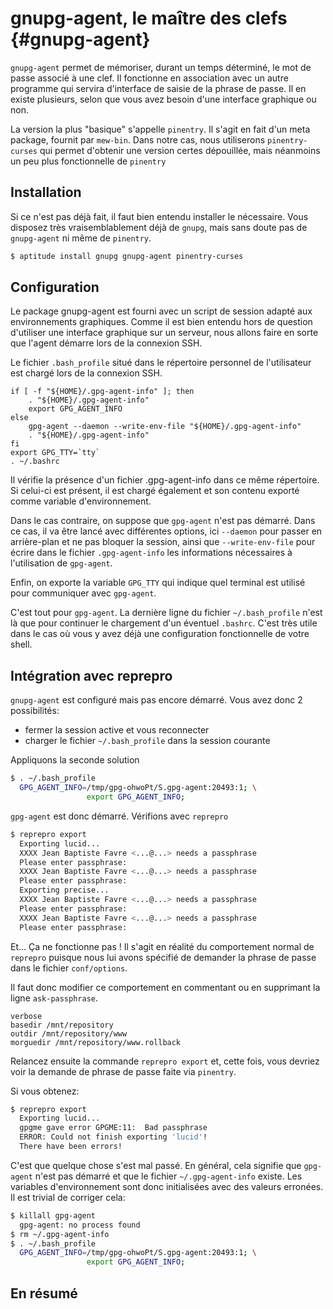 # gnupg-agent, le maître des clefs {#gnupg-agent}

`gnupg-agent` permet de mémoriser, durant un temps déterminé, le mot de
passe associé à une clef.
Il fonctionne en association avec un autre programme qui servira
d'interface de saisie de la phrase de passe. Il en existe plusieurs,
selon que vous avez besoin d'une interface graphique ou non.

La version la plus "basique" s'appelle `pinentry`. Il s'agit en fait
d'un meta package, fournit par `mew-bin`. Dans notre cas, nous
utiliserons `pinentry-curses` qui permet d'obtenir une version certes
dépouillée, mais néanmoins un peu plus fonctionnelle de `pinentry`

## Installation

Si ce n'est pas déjà fait, il faut bien entendu installer le nécessaire.
Vous disposez très vraisemblablement déjà de `gnupg`, mais sans doute
pas de `gnupg-agent` ni même de `pinentry`.

~~~~{.bash style="bash"}
$ aptitude install gnupg gnupg-agent pinentry-curses
~~~~~~~~~~

## Configuration

Le package gnupg-agent est fourni avec un script de session adapté aux
environnements graphiques. Comme il est bien entendu hors de question
d'utiliser une interface graphique sur un serveur, nous allons faire en
sorte que l'agent démarre lors de la connexion SSH.

Le fichier `.bash_profile` situé dans le répertoire personnel de
l'utilisateur est chargé lors de la connexion SSH.

~~~~{style="config" title=".bash\_profile"}
if [ -f "${HOME}/.gpg-agent-info" ]; then
	. "${HOME}/.gpg-agent-info"
	export GPG_AGENT_INFO
else
	gpg-agent --daemon --write-env-file "${HOME}/.gpg-agent-info"
	. "${HOME}/.gpg-agent-info"
fi
export GPG_TTY=`tty`
. ~/.bashrc
~~~~~~~~~~

Il vérifie la présence d'un fichier .gpg-agent-info dans ce même
répertoire. Si celui-ci est présent, il est chargé également et son
contenu exporté comme variable d'environnement.

Dans le cas contraire, on suppose que `gpg-agent` n'est pas démarré.
Dans ce cas, il va être lancé avec différentes options, ici `--daemon`
pour passer en arrière-plan et ne pas bloquer la session, ainsi que
`--write-env-file` pour écrire dans le fichier `.gpg-agent-info` les
informations nécessaires à l'utilisation de `gpg-agent`.

Enfin, on exporte la variable `GPG_TTY` qui indique quel terminal est
utilisé pour communiquer avec `gpg-agent`.

C'est tout pour `gpg-agent`. La dernière ligne du fichier
`~/.bash_profile` n'est là que pour continuer le chargement d'un
éventuel `.bashrc`. C'est très utile dans le cas où vous y avez déjà une
configuration fonctionnelle de votre shell.

## Intégration avec reprepro

`gnupg-agent` est configuré mais pas encore démarré. Vous avez donc 2
possibilités:

- fermer la session active et vous reconnecter
- charger le fichier `~/.bash_profile` dans la session courante

Appliquons la seconde solution

~~~~{.bash style="bash"}
$ . ~/.bash_profile
  GPG_AGENT_INFO=/tmp/gpg-ohwoPt/S.gpg-agent:20493:1; \
                 export GPG_AGENT_INFO;
~~~~~~~~~~

`gpg-agent` est donc démarré. Vérifions avec `reprepro`

~~~~{.bash style="bash"}
$ reprepro export
  Exporting lucid...
  XXXX Jean Baptiste Favre <...@...> needs a passphrase
  Please enter passphrase:
  XXXX Jean Baptiste Favre <...@...> needs a passphrase
  Please enter passphrase:
  Exporting precise...
  XXXX Jean Baptiste Favre <...@...> needs a passphrase
  Please enter passphrase:
  XXXX Jean Baptiste Favre <...@...> needs a passphrase
  Please enter passphrase:
~~~~~~~~~~

Et... Ça ne fonctionne pas ! Il s'agit en réalité du comportement
normal de `reprepro` puisque nous lui avons spécifié de demander la
phrase de passe dans le fichier `conf/options`.

Il faut donc modifier ce comportement en commentant ou en supprimant la
ligne `ask-passphrase`.

~~~~{.config style="config" title="conf/options"}
verbose
basedir /mnt/repository
outdir /mnt/repository/www
morguedir /mnt/repository/www.rollback
~~~~~~~~~~

Relancez ensuite la commande `reprepro export` et, cette fois, vous
devriez voir la demande de phrase de passe faite via `pinentry`.

Si vous obtenez:

~~~~{.bash style="bash"}
$ reprepro export
  Exporting lucid...
  gpgme gave error GPGME:11:  Bad passphrase
  ERROR: Could not finish exporting 'lucid'!
  There have been errors!
~~~~~~~~~~

C'est que quelque chose s'est mal passé. En général, cela signifie que
`gpg-agent` n'est pas démarré et que le fichier `~/.gpg-agent-info`
existe. Les variables d'environnement sont donc initialisées avec des
valeurs erronées. Il est trivial de corriger cela:

~~~~{.bash style="bash"}
$ killall gpg-agent
  gpg-agent: no process found
$ rm ~/.gpg-agent-info 
$ . ~/.bash_profile
  GPG_AGENT_INFO=/tmp/gpg-ohwoPt/S.gpg-agent:20493:1; \
                 export GPG_AGENT_INFO;
~~~~~~~~~~

## En résumé
